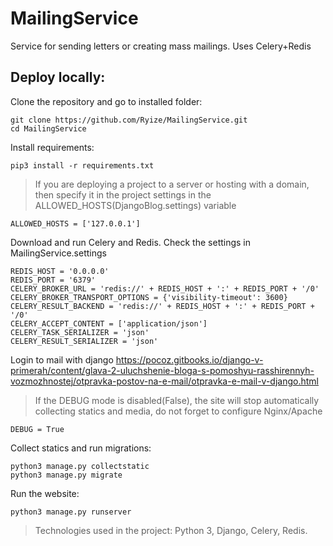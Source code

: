 # MailingService
Service for sending letters or creating mass mailings. Uses Celery+Redis

## Deploy locally:

Clone the repository and go to installed folder:
```
git clone https://github.com/Ryize/MailingService.git
cd MailingService
```

Install requirements:
```
pip3 install -r requirements.txt
```
> If you are deploying a project to a server or hosting with a domain, then specify it in the project settings in the ALLOWED_HOSTS(DjangoBlog.settings) variable
```
ALLOWED_HOSTS = ['127.0.0.1']
```


Download and run Celery and Redis. Check the settings in MailingService.settings
```
REDIS_HOST = '0.0.0.0'
REDIS_PORT = '6379'
CELERY_BROKER_URL = 'redis://' + REDIS_HOST + ':' + REDIS_PORT + '/0'
CELERY_BROKER_TRANSPORT_OPTIONS = {'visibility-timeout': 3600}
CELERY_RESULT_BACKEND = 'redis://' + REDIS_HOST + ':' + REDIS_PORT + '/0'
CELERY_ACCEPT_CONTENT = ['application/json']
CELERY_TASK_SERIALIZER = 'json'
CELERY_RESULT_SERIALIZER = 'json'
```

Login to mail with django
https://pocoz.gitbooks.io/django-v-primerah/content/glava-2-uluchshenie-bloga-s-pomoshyu-rasshirennyh-vozmozhnostej/otpravka-postov-na-e-mail/otpravka-e-mail-v-django.html

> If the DEBUG mode is disabled(False), the site will stop automatically collecting statics and media, do not forget to configure Nginx/Apache
```
DEBUG = True
```

Collect statics and run migrations:
```
python3 manage.py collectstatic
python3 manage.py migrate
```

Run the website:
```
python3 manage.py runserver
```

> Technologies used in the project: Python 3, Django, Celery, Redis.
